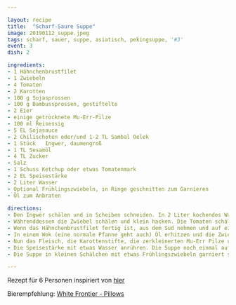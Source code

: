 ```yaml
---

layout: recipe
title:  "Scharf-Saure Suppe"
image: 20190112_suppe.jpeg
tags: scharf, sauer, suppe, asiatisch, pekingsuppe, '#3'
event: 3
dish: 2

ingredients:
- 1 Hähnchenbrustfilet
- 1 Zwiebeln
- 4 Tomaten
- 2 Karotten
- 100 g Sojasprossen
- 100 g Bambussprossen, gestiftelte
- 2 Eier
- einige getrocknete Mu-Err-Pilze
- 100 ml Reisessig
- 5 EL Sojasauce
- 2 Chilischoten oder/und 1-2 TL Sambal Oelek
- 1 Stück	Ingwer, daumengroß
- 1 TL Sesamöl
- 4 TL Zucker
- Salz
- 1 Schuss Ketchup oder etwas Tomatenmark
- 2 EL Speisestärke
- 2 Liter Wasser
- Optional Frühlingszwiebeln, in Ringe geschnitten zum Garnieren
- Öl zum Anbraten
 
directions:
- Den Ingwer schälen und in Scheiben schneiden. In 2 Liter kochendes Wasser geben und dabei etwas salzen. Das Hähnchenbrustfilet auch zugeben und eine gute halbe Stunde gar köcheln lassen. 
- Währenddessen die Zwiebel schälen und klein hacken. Die Tomaten schälen und in kleine Würfel schneiden. Die Sojasprossen etwas zerkleinern. Die Karotten schälen und in Stifte schneiden. Die Mu-Err-Pilze in lauwarmem Wasser einlegen und quellen lassen, dabei mehrmals das Wasser wechseln.
- Wenn das Hähnchenbrustfilet fertig ist, aus dem Sud nehmen und auf einem Brett mit einer Gabel "zerreißen" (so klein wie möglich). Den Ingwer nun auch aus dem Sud entfernen.
- In einem Wok (eine normale Pfanne geht auch) Öl erhitzen und die Zwiebeln darin anschwitzen. Dann die Sojasprossen und anschließend die Tomatenwürfel zugeben. Den Ketchup oder etwas Tomatenmark hinzu geben. Evtl. etwas Wasser beigeben, falls die Masse zu dick wird. Nun die Chilischoten und/oder Sambal Oelek (je nach gewünschter Schärfe zwischen 1 bis 2 TL – nachwürzen kann man immer noch) dazu geben und salzen. Die Masse etwas köcheln lassen und dann in den Ingwersud geben.
- Nun das Fleisch, die Karottenstifte, die zerkleinerten Mu-Err Pilze und die Bambussprossen mit in die Brühe geben. Mit Sojasauce gut würzen. Den Essig und den Zucker auch zufügen. Es muss ein guter süß-sauer Geschmack entstehen - wer es intensiver will, muss noch mehr Essig und Zucker zugeben.
- Die Speisestärke mit etwas Wasser anrühren. Die Suppe noch einmal aufkochen lassen und mit der Stärke abbinden. In einer Schale nun die Eier verquirlen und unter ständigem Rühren in die Suppe geben, dadurch entsteht der weiße Eierflaum. Am Schluss noch mit Sesamöl abschmecken - aber nicht mehr als 1 TL davon, da das Sesamöl einen starken Eigengeschmack hat.
- Die Suppe in kleinen Schälchen mit etwas Frühlingszwiebeln garniert servieren. 

---
```


Rezept für 6 Personen inspiriert von [hier](https://www.chefkoch.de/rezepte/1038391208936958/Pekingsuppe.html)

Bierempfehlung: [White Frontier - Pillows](http://www.whitefrontier.ch/beer/pillows)

